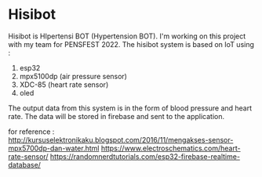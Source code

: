 # Hisibot
Hisibot is HIpertensi BOT (Hypertension BOT). I'm working on this project with my team for PENSFEST 2022.
The hisibot system is based on IoT using : 
1. esp32
2. mpx5100dp (air pressure sensor)
3. XDC-85 (heart rate sensor)
4. oled

The output data from this system is in the form of blood pressure and heart rate. 
The data will be stored in firebase and sent to the application.

for reference : 
http://kursuselektronikaku.blogspot.com/2016/11/mengakses-sensor-mpx5700dp-dan-water.html
https://www.electroschematics.com/heart-rate-sensor/
https://randomnerdtutorials.com/esp32-firebase-realtime-database/
